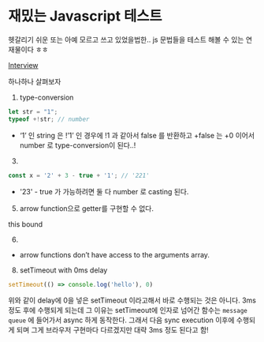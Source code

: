 # 재밌는 Javascript 테스트

헷갈리기 쉬운 또는 아예 모르고 쓰고 있었을법한.. js 문법들을 테스트 해볼 수 있는 연재물이다 ㅎㅎ

[Interview](https://learn.coderslang.com/tags/js-test)

하나하나 살펴보자

1. type-conversion

```javascript
let str = "1";
typeof +!str; // number
```

- ‘1’ 인 string 은 !’1’ 인 경우에 !1 과 같아서 false 를 반환하고 +false 는 +0 이어서 number 로 type-conversion이 된다..!

3.

```javascript
const x = '2' + 3 - true + '1'; // '221'
```

- '23' - true 가 가능하려면 둘 다 number 로 casting 된다.


5. arrow function으로 getter를 구현할 수 없다.

this bound

6.

- arrow functions don’t have access to the arguments array.

8. setTimeout with 0ms delay

```javascript
setTimeout(() => console.log('hello'), 0)
```

위와 같이 delay에 0을 넣은 setTimeout 이라고해서 바로 수행되는 것은 아니다. 3ms 정도 후에 수행되게 되는데 그 이유는 setTimeout에 인자로 넘어간 함수는 `message queue` 에 들어가서 async 하게 동작한다. 그래서 다음 sync execution 이후에 수행되게 되며 그게 브라우저 구현마다 다르겠지만 대략 3ms 정도 된다고 함!


